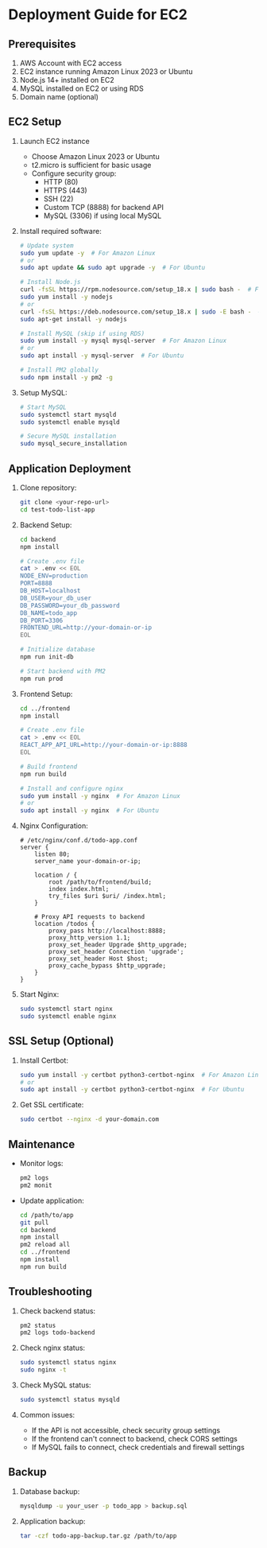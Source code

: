 # Deployment Guide for EC2

## Prerequisites

1. AWS Account with EC2 access
2. EC2 instance running Amazon Linux 2023 or Ubuntu
3. Node.js 14+ installed on EC2
4. MySQL installed on EC2 or using RDS
5. Domain name (optional)

## EC2 Setup

1. Launch EC2 instance
   - Choose Amazon Linux 2023 or Ubuntu
   - t2.micro is sufficient for basic usage
   - Configure security group:
     - HTTP (80)
     - HTTPS (443)
     - SSH (22)
     - Custom TCP (8888) for backend API
     - MySQL (3306) if using local MySQL

2. Install required software:
   ```bash
   # Update system
   sudo yum update -y  # For Amazon Linux
   # or
   sudo apt update && sudo apt upgrade -y  # For Ubuntu

   # Install Node.js
   curl -fsSL https://rpm.nodesource.com/setup_18.x | sudo bash -  # For Amazon Linux
   sudo yum install -y nodejs
   # or
   curl -fsSL https://deb.nodesource.com/setup_18.x | sudo -E bash -  # For Ubuntu
   sudo apt-get install -y nodejs

   # Install MySQL (skip if using RDS)
   sudo yum install -y mysql mysql-server  # For Amazon Linux
   # or
   sudo apt install -y mysql-server  # For Ubuntu

   # Install PM2 globally
   sudo npm install -y pm2 -g
   ```

3. Setup MySQL:
   ```bash
   # Start MySQL
   sudo systemctl start mysqld
   sudo systemctl enable mysqld

   # Secure MySQL installation
   sudo mysql_secure_installation
   ```

## Application Deployment

1. Clone repository:
   ```bash
   git clone <your-repo-url>
   cd test-todo-list-app
   ```

2. Backend Setup:
   ```bash
   cd backend
   npm install
   
   # Create .env file
   cat > .env << EOL
   NODE_ENV=production
   PORT=8888
   DB_HOST=localhost
   DB_USER=your_db_user
   DB_PASSWORD=your_db_password
   DB_NAME=todo_app
   DB_PORT=3306
   FRONTEND_URL=http://your-domain-or-ip
   EOL

   # Initialize database
   npm run init-db

   # Start backend with PM2
   npm run prod
   ```

3. Frontend Setup:
   ```bash
   cd ../frontend
   npm install

   # Create .env file
   cat > .env << EOL
   REACT_APP_API_URL=http://your-domain-or-ip:8888
   EOL

   # Build frontend
   npm run build

   # Install and configure nginx
   sudo yum install -y nginx  # For Amazon Linux
   # or
   sudo apt install -y nginx  # For Ubuntu
   ```

4. Nginx Configuration:
   ```nginx
   # /etc/nginx/conf.d/todo-app.conf
   server {
       listen 80;
       server_name your-domain-or-ip;

       location / {
           root /path/to/frontend/build;
           index index.html;
           try_files $uri $uri/ /index.html;
       }

       # Proxy API requests to backend
       location /todos {
           proxy_pass http://localhost:8888;
           proxy_http_version 1.1;
           proxy_set_header Upgrade $http_upgrade;
           proxy_set_header Connection 'upgrade';
           proxy_set_header Host $host;
           proxy_cache_bypass $http_upgrade;
       }
   }
   ```

5. Start Nginx:
   ```bash
   sudo systemctl start nginx
   sudo systemctl enable nginx
   ```

## SSL Setup (Optional)

1. Install Certbot:
   ```bash
   sudo yum install -y certbot python3-certbot-nginx  # For Amazon Linux
   # or
   sudo apt install -y certbot python3-certbot-nginx  # For Ubuntu
   ```

2. Get SSL certificate:
   ```bash
   sudo certbot --nginx -d your-domain.com
   ```

## Maintenance

- Monitor logs:
  ```bash
  pm2 logs
  pm2 monit
  ```

- Update application:
  ```bash
  cd /path/to/app
  git pull
  cd backend
  npm install
  pm2 reload all
  cd ../frontend
  npm install
  npm run build
  ```

## Troubleshooting

1. Check backend status:
   ```bash
   pm2 status
   pm2 logs todo-backend
   ```

2. Check nginx status:
   ```bash
   sudo systemctl status nginx
   sudo nginx -t
   ```

3. Check MySQL status:
   ```bash
   sudo systemctl status mysqld
   ```

4. Common issues:
   - If the API is not accessible, check security group settings
   - If the frontend can't connect to backend, check CORS settings
   - If MySQL fails to connect, check credentials and firewall settings

## Backup

1. Database backup:
   ```bash
   mysqldump -u your_user -p todo_app > backup.sql
   ```

2. Application backup:
   ```bash
   tar -czf todo-app-backup.tar.gz /path/to/app
   ```